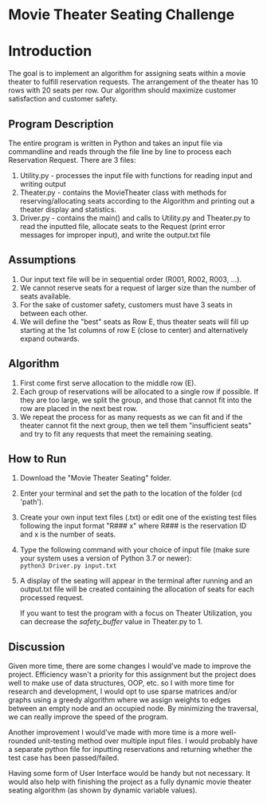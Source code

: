 # Movie Theater Seating Challenge

# Introduction
The goal is to implement an algorithm for assigning seats within a movie theater to fulfill reservation
requests. The arrangement of the theater has 10 rows with 20 seats per row. Our algorithm should maximize customer satisfaction and customer safety.

## Program Description
The entire program is written in Python and takes an input file via commandline and reads through the file
line by line to process each Reservation Request. There are 3 files:
1. Utility.py - processes the input file with functions for reading input and writing output
2. Theater.py - contains the MovieTheater class with methods for reserving/allocating seats according to the Algorithm and printing out a theater display and statistics.
3. Driver.py - contains the main() and calls to Utility.py and Theater.py to read the inputted file, allocate seats to the Request (print error messages for improper input), and write the output.txt file

## Assumptions
1. Our input text file will be in sequential order (R001, R002, R003, ...).
2. We cannot reserve seats for a request of larger size than the number of seats available.
3. For the sake of customer safety, customers must have 3 seats in between each other.
4. We will define the "best" seats as Row E, thus theater seats will fill up starting at the 1st columns of row E (close to center) and alternatively expand outwards.
 
## Algorithm
1. First come first serve allocation to the middle row (E).
2. Each group of reservations will be allocated to a single row if possible. If they are too large, we split
the group, and those that cannot fit into the row are placed in the next best row.
3. We repeat the process for as many requests as we can fit and if the theater cannot fit the next group, then
we tell them "insufficient seats" and try to fit any requests that meet the remaining seating.

## How to Run
1. Download the "Movie Theater Seating" folder.
2. Enter your terminal and set the path to the location of the folder (cd 'path').
3. Create your own input text files (.txt) or edit one of the existing test files following the input format "R### x" where R### is the reservation ID and x is the number of seats.
4. Type the following command with your choice of input file (make sure your system uses a version of Python 3.7 or newer):  
   ```python3 Driver.py input.txt```
6. A display of the seating will appear in the terminal after running and an output.txt file will be created containing the allocation of seats for each processed request. 

   If you want to test the program with a focus on Theater Utilization, you can decrease the *safety_buffer* value in Theater.py to 1.

## Discussion
Given more time, there are some changes I would've made to improve the project. Efficiency wasn't a priority
for this assignment but the project does well to make use of data structures, OOP, etc. so I with more time
for research and development, I would opt to use sparse matrices and/or graphs using a greedy algorithm where 
we assign weights to edges between an empty node and an occupied node. By minimizing the traversal, we can really
improve the speed of the program.

Another improvement I would've made with more time is a more well-rounded unit-testing method over multiple
input files. I would probably have a separate python file for inputting reservations and returning whether the test case has been passed/failed.

Having some form of User Interface would be handy but not necessary. It would also help with finishing the project as a fully dynamic movie theater seating algorithm (as shown by dynamic variable values).
